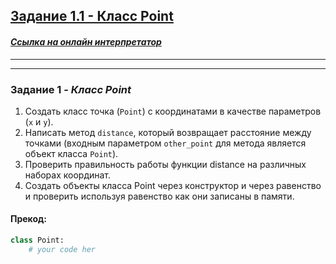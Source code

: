## [Задание 1.1 - Класс Point](#task_1)

#### [_Ссылка на онлайн интерпретатор_](https://www.online-python.com/)
_________________________________________
_________________________________________

### Задание 1 - _Класс Point_ <a name="task_1"></a>
1. Создать класс точка (`Point`) с координатами в качестве параметров (`x` и `y`).
2. Написать метод `distance`, который возвращает расстояние между точками (входным параметром `other_point` для метода является объект класса `Point`).
3. Проверить правильность работы функции distance на различных наборах координат.
4. Создать объекты класса Point через конструктор и через равенство и проверить используя равенство как они записаны в памяти.



#### Прекод:
```python
class Point:
    # your code her
```
